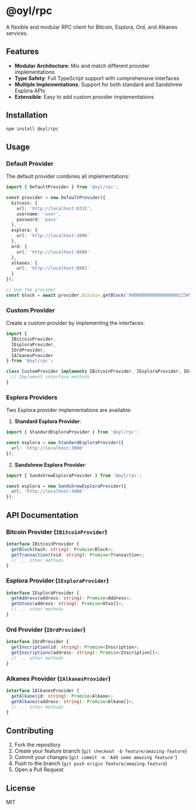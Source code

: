 # @oyl/rpc

A flexible and modular RPC client for Bitcoin, Esplora, Ord, and Alkanes services.

## Features

- **Modular Architecture**: Mix and match different provider implementations
- **Type Safety**: Full TypeScript support with comprehensive interfaces
- **Multiple Implementations**: Support for both standard and Sandshrew Esplora APIs
- **Extensible**: Easy to add custom provider implementations

## Installation

```bash
npm install @oyl/rpc
```

## Usage

### Default Provider

The default provider combines all implementations:

```typescript
import { DefaultProvider } from '@oyl/rpc';

const provider = new DefaultProvider({
  bitcoin: {
    url: 'http://localhost:8332',
    username: 'user',
    password: 'pass'
  },
  esplora: {
    url: 'http://localhost:3000'
  },
  ord: {
    url: 'http://localhost:8080'
  },
  alkanes: {
    url: 'http://localhost:8081'
  }
});

// Use the provider
const block = await provider.bitcoin.getBlock('0000000000000000000123456789abcdef');
```

### Custom Provider

Create a custom provider by implementing the interfaces:

```typescript
import { 
  IBitcoinProvider, 
  IEsploraProvider, 
  IOrdProvider, 
  IAlkanesProvider 
} from '@oyl/rpc';

class CustomProvider implements IBitcoinProvider, IEsploraProvider, IOrdProvider, IAlkanesProvider {
  // Implement interface methods
}
```

### Esplora Providers

Two Esplora provider implementations are available:

1. **Standard Esplora Provider**:
```typescript
import { StandardEsploraProvider } from '@oyl/rpc';

const esplora = new StandardEsploraProvider({
  url: 'http://localhost:3000'
});
```

2. **Sandshrew Esplora Provider**:
```typescript
import { SandshrewEsploraProvider } from '@oyl/rpc';

const esplora = new SandshrewEsploraProvider({
  url: 'http://localhost:3000'
});
```

## API Documentation

### Bitcoin Provider (`IBitcoinProvider`)

```typescript
interface IBitcoinProvider {
  getBlock(hash: string): Promise<Block>;
  getTransaction(txid: string): Promise<Transaction>;
  // ... other methods
}
```

### Esplora Provider (`IEsploraProvider`)

```typescript
interface IEsploraProvider {
  getAddress(address: string): Promise<Address>;
  getUtxos(address: string): Promise<Utxo[]>;
  // ... other methods
}
```

### Ord Provider (`IOrdProvider`)

```typescript
interface IOrdProvider {
  getInscription(id: string): Promise<Inscription>;
  getInscriptions(address: string): Promise<Inscription[]>;
  // ... other methods
}
```

### Alkanes Provider (`IAlkanesProvider`)

```typescript
interface IAlkanesProvider {
  getAlkane(id: string): Promise<Alkane>;
  getAlkanes(address: string): Promise<Alkane[]>;
  // ... other methods
}
```

## Contributing

1. Fork the repository
2. Create your feature branch (`git checkout -b feature/amazing-feature`)
3. Commit your changes (`git commit -m 'Add some amazing feature'`)
4. Push to the branch (`git push origin feature/amazing-feature`)
5. Open a Pull Request

## License

MIT 